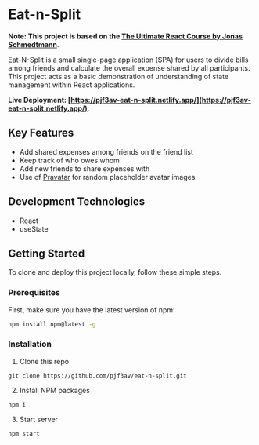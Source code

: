 # Eat-n-Split

**Note: This project is based on the [The Ultimate React Course by Jonas Schmedtmann](https://www.udemy.com/course/the-ultimate-react-course/)**.

Eat-N-Split is a small single-page application (SPA) for users to divide bills among friends and calculate the overall expense shared by all participants. This project acts as a basic demonstration of understanding of state management within React applications.

**Live Deployment: [https://pjf3av-eat-n-split.netlify.app/](https://pjf3av-eat-n-split.netlify.app/)**.

## Key Features

- Add shared expenses among friends on the friend list
- Keep track of who owes whom
- Add new friends to share expenses with
- Use of [Pravatar](https://pravatar.cc/) for random placeholder avatar images

## Development Technologies

- React
- useState

## Getting Started
To clone and deploy this project locally, follow these simple steps.

### Prerequisites

First, make sure you have the latest version of npm:

```bash
npm install npm@latest -g
```

### Installation

1. Clone this repo

```
git clone https://github.com/pjf3av/eat-n-split.git
```

2. Install NPM packages

```
npm i
```

3. Start server

```
npm start
```
